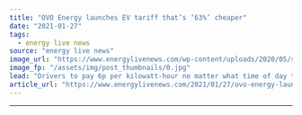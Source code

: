 ```yaml
---
title: "OVO Energy launches EV tariff that’s ‘63%’ cheaper"
date: "2021-01-27"
tags: 
  - energy live news
source: "energy live news"
image_url: "https://www.energylivenews.com/wp-content/uploads/2020/05/shutterstock_63045628.jpg"
image_fp: "/assets/img/post_thumbnails/0.jpg"
lead: "Drivers to pay 6p per kilowatt-hour no matter what time of day they charge an EV"
article_url: "https://www.energylivenews.com/2021/01/27/ovo-energy-launches-ev-tariff-thats-63-cheaper/"
---
```


---
